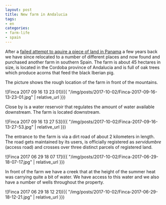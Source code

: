 ```yaml
---
layout: post
title: New farm in Andalucia
tags:
- en
categories:
- farm-life
- spain
---
```

After a [failed attempt to aquire a piece of land in Panama](/2011/12/04/leaving-panama.html) a few years back we have since relocated to a number of different places and now found and purchased another farm in southern Spain. The farm is about 45 hectares in size, is located in the Cordoba province of Andalucia and is full of oak trees which produce acorns that feed the black Iberian pig.

The picture shows the rough location of the farm in front of the mountains.

![Finca 2017 09 16 13 23 01]({{ "/img/posts/2017-10-02/Finca-2017-09-16-13-23-01.jpg" | relative_url }})

Close by is a water reservoir that regulates the amount of water available downstream. The farm is located downstream.

![Finca 2017 09 16 13 27 53]({{ "/img/posts/2017-10-02/Finca-2017-09-16-13-27-53.jpg" | relative_url }})

The entrance to the farm is via a dirt road of about 2 kilometers in length. The road gets maintained by its users, is officially registered as *servidumbre* (access road) and crosses over three distinct parcels of registered land.

![Finca 2017 06 29 18 07 17]({{ "/img/posts/2017-10-02/Finca-2017-06-29-18-07-17.jpg" | relative_url }})

In front of the farm we have a creek that at the height of the summer heat was carrying quite a bit of water. We have access to this water and we also have a number of wells throughout the property.

![Finca 2017 06 29 18 12 21]({{ "/img/posts/2017-10-02/Finca-2017-06-29-18-12-21.jpg" | relative_url }})